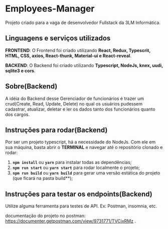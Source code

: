 # Employees-Manager
Projeto criado para a vaga de desenvolvedor Fullstack da 3LM Informática.

## Linguagens e serviços utilizados	
**FRONTEND**: O Frontend foi criado utilizando **React, Redux, Typescrit, HTML, CSS, axios, React-thunk, Material-ui e React-reveal**.

**BACKEND**: O Backend foi criado utilizando **Typescript, NodeJs, knex, uudi, sqlite3 e cors**.	

## Sobre(Backend)	
A idéia do Backend desse Gerenciador de funcionários é trazer um crud(Create, Read, Update, Delete) no qual os usuários pudessem cadastrar, atualizar, deletar e ler os dados tanto dos funcionários quanto dos cargos.	

## Instruções para rodar(Backend)	
Por ser um projeto typescript, há a necessidade do NodeJs. Com ele em sua máquina, basta abrir o **TERMINAL** e navegar até o repositório clonado e rodar:	
1. **`npm install`** ou **`yarn`** para instalar todas as dependências;	
2. **`npm run start`** ou **`yarn start`** para rodar localmente o projeto;	
3. **`npm run build`** ou **`yarn build`** para gerar uma versão estática do projeto (que ficará na pasta build**);	

## Instruções para testar os endpoints(Backend)	
Utilize alguma ferramenta para testes de API. Ex: Postman, insomnia, etc.

documentação do projeto no postman: https://documenter.getpostman.com/view/9731771/TVCjxRMz .

